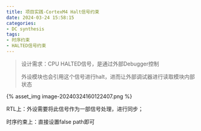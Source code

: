 ```yaml
---
title: 项目实践-CortexM4 Halt信号约束
date: 2024-03-24 15:58:15
categories:
- DC synthesis
tags:
- 时序约束
- HALTED信号约束
---
```




> 设计需求：CPU HALTED信号，是通过外部Debugger控制
>
> 外设模块也会引用这个信号进行halt，进而让外部调试器进行读取模块内部状态

{% asset_img image-20240324160122407.png %}

RTL上：外设需要将此信号作为一部信号处理，进行同步；

时序约束上：直接设置false path即可
